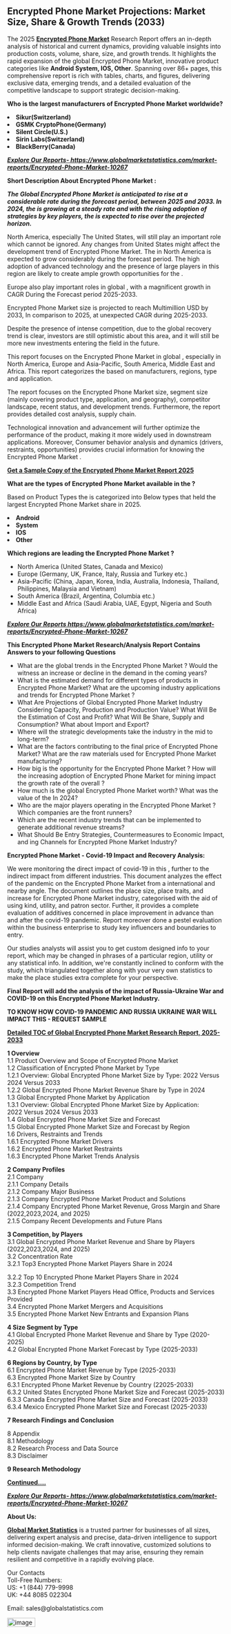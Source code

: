 <h2><strong>Encrypted Phone Market Projections: Market Size, Share & Growth Trends (2033)</strong></h2><p>The 2025 <strong><a href="https://www.globalmarketstatistics.com/market-reports/Encrypted-Phone-Market-10267">Encrypted Phone Market</a></strong> Research Report offers an in-depth analysis of historical and current dynamics, providing valuable insights into production costs, volume, share, size, and growth trends. It highlights the rapid expansion of the global Encrypted Phone Market, innovative product categories like <strong>Android System, IOS, Other</strong>. Spanning over 86+ pages, this comprehensive report is rich with tables, charts, and figures, delivering exclusive data, emerging trends, and a detailed evaluation of the competitive landscape to support strategic decision-making.</p><p><strong>Who is the largest manufacturers of Encrypted Phone Market worldwide?</strong></p><p><strong><li>Sikur(Switzerland)<li>GSMK CryptoPhone(Germany)<li>Silent Circle(U.S.)<li>Sirin Labs(Switzerland)<li>BlackBerry(Canada)</strong></p><p><strong><em><a href="https://www.globalmarketstatistics.com/market-reports/Encrypted-Phone-Market-10267">Explore Our Reports-&nbsp;https://www.globalmarketstatistics.com/market-reports/Encrypted-Phone-Market-10267</a></em></strong></p><p><strong>Short Description About Encrypted Phone Market :</strong></p><p><strong><em>The Global Encrypted Phone Market is anticipated to rise at a considerable rate during the forecast period, between 2025 and 2033. In 2024, the is growing at a steady rate and with the rising adoption of strategies by key players, the is expected to rise over the projected horizon.</em></strong></p><p>North America, especially The United States, will still play an important role which cannot be ignored. Any changes from United States might affect the development trend of Encrypted Phone Market. The in North America is expected to grow considerably during the forecast period. The high adoption of advanced technology and the presence of large players in this region are likely to create ample growth opportunities for the .</p><p>Europe also play important roles in global , with a magnificent growth in CAGR During the Forecast period 2025-2033.</p><p>Encrypted Phone Market size is projected to reach Multimillion USD by 2033, In comparison to 2025, at unexpected CAGR during 2025-2033.</p><p>Despite the presence of intense competition, due to the global recovery trend is clear, investors are still optimistic about this area, and it will still be more new investments entering the field in the future.</p><p>This report focuses on the Encrypted Phone Market in global , especially in North America, Europe and Asia-Pacific, South America, Middle East and Africa. This report categorizes the based on manufacturers, regions, type and application.</p><p>The report focuses on the Encrypted Phone Market size, segment size (mainly covering product type, application, and geography), competitor landscape, recent status, and development trends. Furthermore, the report provides detailed cost analysis, supply chain.</p><p>Technological innovation and advancement will further optimize the performance of the product, making it more widely used in downstream applications. Moreover, Consumer behavior analysis and dynamics (drivers, restraints, opportunities) provides crucial information for knowing the Encrypted Phone Market .</p><p><strong><a href="https://www.globalmarketstatistics.com/market-reports/Encrypted-Phone-Market-10267">Get a Sample Copy of the Encrypted Phone Market Report 2025</a></strong></p><p><strong>What are the types of Encrypted Phone Market available in the ?</strong></p><p>Based on Product Types the is categorized into Below types that held the largest Encrypted Phone Market share in 2025.</p><p><strong><li>Android<li>System<li>IOS<li>Other</strong></p><p><strong>Which regions are leading the Encrypted Phone Market ?</strong></p><ul><li>North America (United States, Canada and Mexico)</li><li>Europe (Germany, UK, France, Italy, Russia and Turkey etc.)</li><li>Asia-Pacific (China, Japan, Korea, India, Australia, Indonesia, Thailand, Philippines, Malaysia and Vietnam)</li><li>South America (Brazil, Argentina, Columbia etc.)</li><li>Middle East and Africa (Saudi Arabia, UAE, Egypt, Nigeria and South Africa)</li></ul><p><strong><em><a href="https://www.globalmarketstatistics.com/market-reports/Encrypted-Phone-Market-10267">Explore Our Reports https://www.globalmarketstatistics.com/market-reports/Encrypted-Phone-Market-10267</a></em></strong></p><p><strong>This Encrypted Phone Market Research/Analysis Report Contains Answers to your following Questions</strong></p><ul><li>What are the global trends in the Encrypted Phone Market ? Would the witness an increase or decline in the demand in the coming years?</li><li>What is the estimated demand for different types of products in Encrypted Phone Market? What are the upcoming industry applications and trends for Encrypted Phone Market ?</li><li>What Are Projections of Global Encrypted Phone Market Industry Considering Capacity, Production and Production Value? What Will Be the Estimation of Cost and Profit? What Will Be Share, Supply and Consumption? What about Import and Export?</li><li>Where will the strategic developments take the industry in the mid to long-term?</li><li>What are the factors contributing to the final price of Encrypted Phone Market? What are the raw materials used for Encrypted Phone Market manufacturing?</li><li>How big is the opportunity for the Encrypted Phone Market ? How will the increasing adoption of Encrypted Phone Market for mining impact the growth rate of the overall ?</li><li>How much is the global Encrypted Phone Market worth? What was the value of the In 2024?</li><li>Who are the major players operating in the Encrypted Phone Market ? Which companies are the front runners?</li><li>Which are the recent industry trends that can be implemented to generate additional revenue streams?</li><li>What Should Be Entry Strategies, Countermeasures to Economic Impact, and ing Channels for Encrypted Phone Market Industry?</li></ul><p><strong>Encrypted Phone Market - Covid-19 Impact and Recovery Analysis:</strong></p><p>We were monitoring the direct impact of covid-19 in this , further to the indirect impact from different industries. This document analyzes the effect of the pandemic on the Encrypted Phone Market from a international and nearby angle. The document outlines the place size, place traits, and increase for Encrypted Phone Market industry, categorised with the aid of using kind, utility, and patron sector. Further, it provides a complete evaluation of additives concerned in place improvement in advance than and after the covid-19 pandemic. Report moreover done a pestel evaluation within the business enterprise to study key influencers and boundaries to entry.</p><p>Our studies analysts will assist you to get custom designed info to your report, which may be changed in phrases of a particular region, utility or any statistical info. In addition, we're constantly inclined to conform with the study, which triangulated together along with your very own statistics to make the place studies extra complete for your perspective.</p><p><strong>Final Report will add the analysis of the impact of Russia-Ukraine War and COVID-19 on this Encrypted Phone Market Industry.</strong></p><p><strong>TO KNOW HOW COVID-19 PANDEMIC AND RUSSIA UKRAINE WAR WILL IMPACT THIS - REQUEST SAMPLE</strong></p><p><strong><a href="https://www.globalmarketstatistics.com/market-reports/Encrypted-Phone-Market-10267">Detailed TOC of Global Encrypted Phone Market Research Report, 2025-2033</a></strong></p><p><strong>1 Overview</strong><br /> 1.1 Product Overview and Scope of Encrypted Phone Market<br /> 1.2 Classification of Encrypted Phone Market by Type<br /> 1.2.1 Overview: Global Encrypted Phone Market Size by Type: 2022 Versus 2024 Versus 2033<br /> 1.2.2 Global Encrypted Phone Market Revenue Share by Type in 2024<br /> 1.3 Global Encrypted Phone Market by Application<br /> 1.3.1 Overview: Global Encrypted Phone Market Size by Application: 2022&nbsp;Versus 2024 Versus 2033<br /> 1.4 Global Encrypted Phone Market Size and Forecast<br /> 1.5 Global Encrypted Phone Market Size and Forecast by Region<br /> 1.6 Drivers, Restraints and Trends<br /> 1.6.1 Encrypted Phone Market Drivers<br /> 1.6.2 Encrypted Phone Market Restraints<br /> 1.6.3 Encrypted Phone Market Trends Analysis</p><p><strong>2 Company Profiles</strong><br /> 2.1 Company<br /> 2.1.1 Company Details<br /> 2.1.2 Company Major Business<br /> 2.1.3 Company Encrypted Phone Market Product and Solutions<br /> 2.1.4 Company Encrypted Phone Market Revenue, Gross Margin and Share (2022,2023,2024, and 2025)<br /> 2.1.5 Company Recent Developments and Future Plans</p><p><strong>3 Competition, by Players</strong><br /> 3.1 Global Encrypted Phone Market Revenue and Share by Players (2022,2023,2024, and 2025)<br /> 3.2 Concentration Rate<br /> 3.2.1 Top3 Encrypted Phone Market Players Share in 2024</p><p>3.2.2 Top 10 Encrypted Phone Market Players Share in 2024<br /> 3.2.3 Competition Trend<br /> 3.3 Encrypted Phone Market Players Head Office, Products and Services Provided<br /> 3.4 Encrypted Phone Market Mergers and Acquisitions<br /> 3.5 Encrypted Phone Market New Entrants and Expansion Plans</p><p><strong>4 Size Segment by Type</strong><br /> 4.1 Global Encrypted Phone Market Revenue and Share by Type (2020-2025)<br /> 4.2 Global Encrypted Phone Market Forecast by Type (2025-2033)</p><p><strong>6 Regions by Country, by Type</strong><br /> 6.1 Encrypted Phone Market Revenue by Type (2025-2033)<br /> 6.3 Encrypted Phone Market Size by Country<br /> 6.3.1 Encrypted Phone Market Revenue by Country (22025-2033)<br /> 6.3.2 United States Encrypted Phone Market Size and Forecast (2025-2033)<br /> 6.3.3 Canada Encrypted Phone Market Size and Forecast (2025-2033)<br /> 6.3.4 Mexico Encrypted Phone Market Size and Forecast (2025-2033)</p><p><strong>7 Research Findings and Conclusion</strong></p><p>8 Appendix<br /> 8.1 Methodology<br /> 8.2 Research Process and Data Source<br /> 8.3 Disclaimer</p><p><strong>9 Research Methodology</strong></p><p><strong><a href="https://www.globalmarketstatistics.com/market-reports/Encrypted-Phone-Market-10267">Continued&hellip;.</a></strong></p><p><strong><em><a href="https://www.globalmarketstatistics.com/market-reports/Encrypted-Phone-Market-10267">Explore Our Reports-&nbsp;https://www.globalmarketstatistics.com/market-reports/Encrypted-Phone-Market-10267</a></em></strong></p><p><strong>About Us:</strong></p><p><strong><a href="https://www.globalmarketstatistics.com/">Global Market Statistics</a></strong> is a trusted partner for businesses of all sizes, delivering expert analysis and precise, data-driven intelligence to support informed decision-making. We craft innovative, customized solutions to help clients navigate challenges that may arise, ensuring they remain resilient and competitive in a rapidly evolving place.</p><p>Our Contacts<br /> Toll-Free Numbers:<br /> US: +1 (844) 779-9998<br /> UK: +44 8085 022304</p><p>Email: sales@globalstatistics.com</p>
<img width="65" height="21" alt="image" src="https://github.com/user-attachments/assets/53d7b751-d2e6-4ad9-8333-1bd2b6e2c6f0" />

